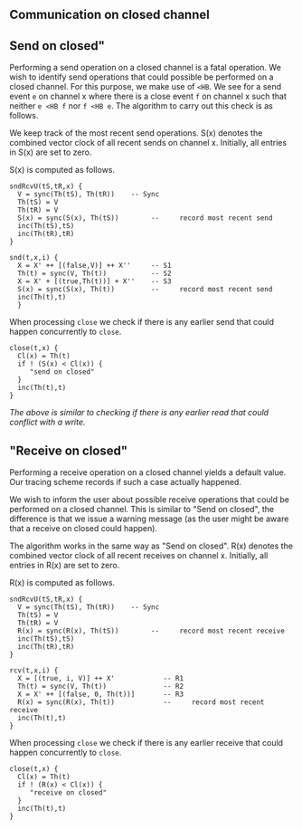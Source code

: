 ## Communication on closed channel

## Send on closed"

Performing a send operation on a closed channel is a fatal operation.
We wish to identify send operations that could possible be performed on a closed channel.
For this purpose, we make use of `<HB`.
We see for a send event `e` on channel x where there is a close event `f` on channel x
such that neither `e <HB f` nor `f <HB e`.
The algorithm to carry out this check is as follows.


We keep track of the most recent send operations.
S(x) denotes the combined vector clock of all recent sends on channel x.
Initially, all entries in S(x) are set to zero.

S(x) is computed as follows.


~~~~~
sndRcvU(tS,tR,x) {
  V = sync(Th(tS), Th(tR))    -- Sync
  Th(tS) = V
  Th(tR) = V
  S(x) = sync(S(x), Th(tS))        --     record most recent send
  inc(Th(tS),tS)
  inc(Th(tR),tR)
}

snd(t,x,i) {
  X = X' ++ [(false,V)] ++ X''     -- S1
  Th(t) = sync(V, Th(t))           -- S2
  X = X' + [(true,Th(t))] + X''    -- S3
  S(x) = sync(S(x), Th(t))         --     record most recent send
  inc(Th(t),t)
  }
~~~~~~~~~


When processing `close` we check if there is any earlier send that could happen
concurrently to `close`.


~~~~
close(t,x) {
  Cl(x) = Th(t)
  if ! (S(x) < Cl(x)) {
     "send on closed"
  }
  inc(Th(t),t)
}
~~~~~~~~~

*The above is similar to checking if there is any earlier read that could conflict with a write.*


## "Receive on closed"

Performing a receive operation on a closed channel yields a default value.
Our tracing scheme records if such a case actually happened.

We wish to inform the user about possible receive operations that could be performed on a closed channel.
This is similar to "Send on closed", the difference is that we issue a warning message (as the user
might be aware that a receive on closed could happen).

The algorithm works in the same way as "Send on closed".
R(x) denotes the combined vector clock of all recent receives on channel x.
Initially, all entries in R(x) are set to zero.

R(x) is computed as follows.


~~~~~
sndRcvU(tS,tR,x) {
  V = sync(Th(tS), Th(tR))    -- Sync
  Th(tS) = V
  Th(tR) = V
  R(x) = sync(R(x), Th(tS))        --     record most recent receive
  inc(Th(tS),tS)
  inc(Th(tR),tR)
}

rcv(t,x,i) {
  X = [(true, i, V)] ++ X'            -- R1
  Th(t) = sync(V, Th(t))              -- R2
  X = X' ++ [(false, 0, Th(t))]       -- R3
  R(x) = sync(R(x), Th(t))            --     record most recent receive
  inc(Th(t),t)
}
~~~~~~~~~


When processing `close` we check if there is any earlier receive that could happen
concurrently to `close`.


~~~~
close(t,x) {
  Cl(x) = Th(t)
  if ! (R(x) < Cl(x)) {
     "receive on closed"
  }
  inc(Th(t),t)
}
~~~~~~~~~
